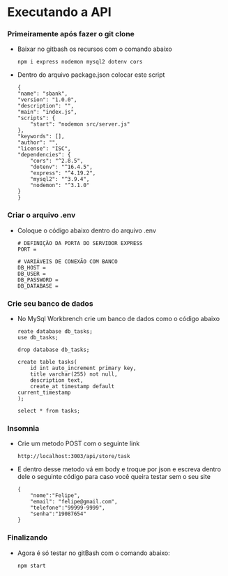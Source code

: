 # Executando a API

### Primeiramente após fazer o git clone

* Baixar no gitbash os recursos com o comando abaixo

    ```
    npm i express nodemon mysql2 dotenv cors
    ```

* Dentro do arquivo package.json colocar este script

    ```
    {
    "name": "sbank",
    "version": "1.0.0",
    "description": "",
    "main": "index.js",
    "scripts": {
        "start": "nodemon src/server.js"
    },
    "keywords": [],
    "author": "",
    "license": "ISC",
    "dependencies": {
        "cors": "^2.8.5",
        "dotenv": "^16.4.5",
        "express": "^4.19.2",
        "mysql2": "^3.9.4",
        "nodemon": "^3.1.0"
    }
    }
    ```

### Criar o arquivo .env

* Coloque o código abaixo dentro do arquivo .env

    ```
    # DEFINIÇÃO DA PORTA DO SERVIDOR EXPRESS
    PORT =

    # VARIÁVEIS DE CONEXÃO COM BANCO
    DB_HOST = 
    DB_USER =
    DB_PASSWORD =
    DB_DATABASE =
    ```

### Crie seu banco de dados

* No MySql Workbrench crie um banco de dados como o código abaixo

    ```
    reate database db_tasks;
    use db_tasks;
    
    drop database db_tasks;
    
    create table tasks(
        id int auto_increment primary key,
        title varchar(255) not null,
        description text,
        create_at timestamp default                              current_timestamp
    );
    
    select * from tasks;
    ```

### Insomnia

* Crie um metodo POST com o seguinte link
    
    ```
    http://localhost:3003/api/store/task
    ```

* E dentro desse metodo vá em body e troque por json e escreva dentro dele o seguinte código para caso você queira testar sem o seu site

    ```
    {
        "nome":"Felipe",
        "email": "felipe@gmail.com",
        "telefone":"99999-9999",
        "senha":"19087654"
    }
    ```

### Finalizando

* Agora é só testar no gitBash com o comando abaixo:

    ```
    npm start
    ```